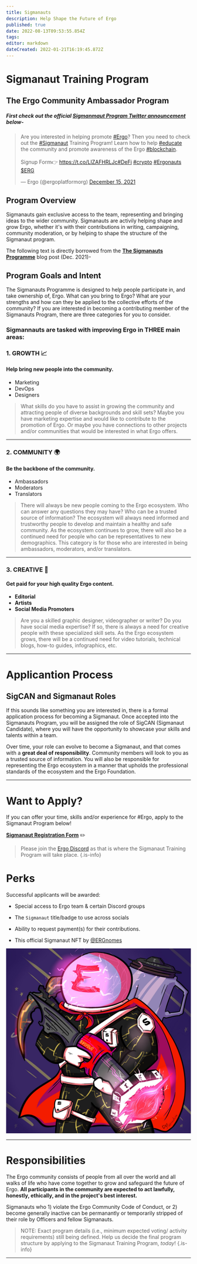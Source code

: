 ```yaml
---
title: Sigmanauts
description: Help Shape the Future of Ergo 
published: true
date: 2022-08-13T09:53:55.854Z
tags: 
editor: markdown
dateCreated: 2022-01-21T16:19:45.872Z
---
```


# Sigmanaut Training Program
## The Ergo Community Ambassador Program

##### **First check out the official [ Sigmanmaut Program Twitter announcement ](https://twitter.com/ergoplatformorg/status/1471226580160684032?s=20&t=acrTQ2jyD6r5SO_VN4U8WA) below**-
<blockquote class="twitter-tweet"><p lang="en" dir="ltr">Are you interested in helping promote <a href="https://twitter.com/hashtag/Ergo?src=hash&amp;ref_src=twsrc%5Etfw">#Ergo</a>? Then you need to check out the <a href="https://twitter.com/hashtag/Sigmanaut?src=hash&amp;ref_src=twsrc%5Etfw">#Sigmanaut</a> Training Program! Learn how to help <a href="https://twitter.com/hashtag/educate?src=hash&amp;ref_src=twsrc%5Etfw">#educate</a> the community and promote awareness of the Ergo <a href="https://twitter.com/hashtag/blockchain?src=hash&amp;ref_src=twsrc%5Etfw">#blockchain</a>.<br><br>Signup Form👉 <a href="https://t.co/LIZAFHRLJc">https://t.co/LIZAFHRLJc</a><a href="https://twitter.com/hashtag/DeFi?src=hash&amp;ref_src=twsrc%5Etfw">#DeFi</a> <a href="https://twitter.com/hashtag/crypto?src=hash&amp;ref_src=twsrc%5Etfw">#crypto</a> <a href="https://twitter.com/hashtag/Ergonauts?src=hash&amp;ref_src=twsrc%5Etfw">#Ergonauts</a> <a href="https://twitter.com/search?q=%24ERG&amp;src=ctag&amp;ref_src=twsrc%5Etfw">$ERG</a></p>&mdash; Ergo (@ergoplatformorg) <a href="https://twitter.com/ergoplatformorg/status/1471226580160684032?ref_src=twsrc%5Etfw">December 15, 2021</a></blockquote> <script async src="https://platform.twitter.com/widgets.js" charset="utf-8"></script>

## Program Overview


Sigmanauts gain exclusive access to the team, representing and bringing ideas to the wider community. Sigmanauts are activily helping shape and grow Ergo, whether it's with their contributions in writing, campaigning, community moderation, or by helping to shape the structure of the Sigmanaut program.  

The following text is directly borrowed from the [**The Sigmanauts Programme**](https://ergoplatform.org/en/blog/the-sigmanauts-programme/) blog post (Dec. 2021)-
## Program Goals and Intent

The Sigmanauts Programme is designed to help people participate in, and take ownership of, Ergo. What can you bring to Ergo? What are your strengths and how can they be applied to the collective efforts of the community? If you are interested in becoming a contributing member of the Sigmanauts Program, there are three categories for you to consider.
### Sigmannauts are tasked with improving Ergo in THREE main areas:

### 1. GROWTH 📈
#### **Help bring new people into the community**.
- Marketing
- DevOps 
- Designers
>
> What skills do you have to assist in growing the community and attracting people of diverse backgrounds and skill sets? Maybe you have marketing expertise and would like to contribute to the promotion of Ergo. Or maybe you have connections to other projects and/or communities that would be interested in what Ergo offers.
___________
### 2. COMMUNITY 🌍 

#### **Be the backbone of the community.**
- Ambassadors
- Moderators
- Translators
>
> There will always be new people coming to the Ergo ecosystem. Who can answer any questions they may have? Who can be a trusted source of information? The ecosystem will always need informed and trustworthy people to develop and maintain a healthy and safe community. As the ecosystem continues to grow, there will also be a continued need for people who can be representatives to new demographics. This category is for those who are interested in being ambassadors, moderators, and/or translators.
-----
### 3. CREATIVE 🎨
#### **Get paid for your high quality Ergo content.**
- **Editorial**
- **Artists** 
- **Social Media Promoters**
>
>
>Are you a skilled graphic designer, videographer or writer? Do you have social media expertise? If so, there is always a need for creative people with these specialized skill sets. As the Ergo ecosystem grows, there will be a continued need for video tutorials, technical blogs, how-to guides, infographics, etc.
__________________
# Applicantion Process 
## SigCAN and Sigmanaut Roles 
If this sounds like something you are interested in, there is a formal application process for becoming a Sigmanaut. Once accepted into the Sigmanauts Program, you will be assigned the role of SigCAN (Sigmanaut Candidate), where you will have the opportunity to showcase your skills and talents within a team. 

Over time, your role can evolve to become a Sigmanaut, and that comes with a **great deal of responsibility**. Community members will look to you as a trusted source of information. You will also be responsible for representing the Ergo ecosystem in a manner that upholds the professional standards of the ecosystem and the Ergo Foundation.

________________________
# Want to Apply?

If you can offer your time, skills and/or experience for #Ergo, apply to the Sigmanaut Program below!


[**Sigmanaut Registration Form**](https://q9fwzopidh8.typeform.com/to/RdWAB3MS?typeform-source=www.reddit.com) ✏️

> Please join the [Ergo Discord](https://discord.com/invite/nr4JRnhAyV) as that is where the Sigmanaut Training Program will take place.
{.is-info}

# Perks 


Successful applicants will be awarded:


- Special access to Ergo team & certain Discord groups 

- The `Sigmanaut` title/badge to use across socials

- Ability to request payment(s) for their contributions.

- This official Sigmanaut NFT by [@ERGnomes](https://t.co/n0Cpbjel67) 



![sigmanautnft.jpg](/sigmanautnft.jpg)

------------








# Responsibilities

The Ergo community consists of people from all over the world and all walks of life who have come together to grow and safeguard the future of Ergo. **All participants in the community are expected to act lawfully, honestly, ethically, and in the project's best interest.**

Sigmanauts who 1) violate the Ergo Community Code of Conduct, or 2) become generally inactive can be permanantly or temporarily stripped of their role by Officers and fellow Sigmanauts.

> NOTE: Exact program details (i.e., minimum expected voting/ activity requirements) still being defined. Help us decide the final program structure by applying to the Sigmanaut Training Program, *today*!
{.is-info}

_________________